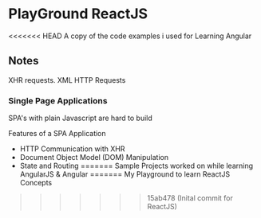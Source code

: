 # PlayGround ReactJS

<<<<<<< HEAD
A copy of the code examples i used for Learning Angular

## Notes

XHR requests.
XML HTTP Requests

### Single Page Applications

SPA's with plain Javascript are hard to build

Features of a SPA Application

- HTTP Communication with XHR
- Document Object Model (DOM) Manipulation
- State and Routing
=======
Sample Projects worked on while learning AngularJS & Angular
=======
My Playground to learn ReactJS Concepts
>>>>>>> 15ab478 (Inital commit for ReactJS)
